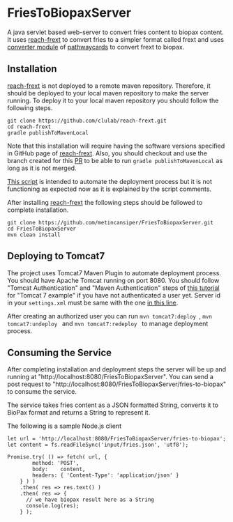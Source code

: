 # FriesToBiopaxServer

A java servlet based web-server to convert fries content to biopax content. It uses [reach-frext](https://github.com/clulab/reach-frext) to convert fries to a simpler format called frext and uses [converter module](https://github.com/PathwayCommons/pathway-cards/tree/master/convertor) of [pathwaycards](https://github.com/PathwayCommons/pathway-cards) to convert frext to biopax.

## Installation

[reach-frext](https://github.com/clulab/reach-frext) is not deployed to a remote maven repository. Therefore, it should be deployed to your local maven repository to make the server running. To deploy it to your local maven repository you should follow the following steps.

```
git clone https://github.com/clulab/reach-frext.git
cd reach-frext
gradle publishToMavenLocal
```

Note that this installation will require having the software versions specified in GitHub page of [reach-frext](https://github.com/clulab/reach-frext). Also, you should checkout and use the branch created for this [PR](https://github.com/clulab/reach-frext/pull/6) to be able to run ``gradle publishToMavenLocal``  as long as it is not merged. 

[This script](https://github.com/metincansiper/FriesToBiopaxServer/blob/master/shell/install-frext.sh) is intended to automate the deployment process but it is not functioning as expected now as it is explained by the script comments.

After installing [reach-frext](https://github.com/clulab/reach-frext) the following steps should be followed to complete installation.

```
git clone https://github.com/metincansiper/FriesToBiopaxServer.git
cd FriesToBiopaxServer
mvn clean install
```

## Deploying to Tomcat7

The project uses Tomcat7 Maven Plugin to automate deployment process. You should have Apache Tomcat running on port 8080. You should follow "Tomcat Authentication" and "Maven Authentication" steps of [this tutorial](https://www.mkyong.com/maven/how-to-deploy-maven-based-war-file-to-tomcat/) for "Tomcat 7 example" if you have not authenticated a user yet. Server id in your ``settings.xml`` must be same with the one [in this line](https://github.com/metincansiper/FriesToBiopaxServer/blob/master/pom.xml#L31).

After creating an authorized user you can run ``mvn tomcat7:deploy ``, ``mvn tomcat7:undeploy `` and ``mvn tomcat7:redeploy `` to manage deployment process.

## Consuming the Service

After completing installation and deployment steps the server will be up and running at "http://localhost:8080/FriesToBiopaxServer". You can send a post request to "http://localhost:8080/FriesToBiopaxServer/fries-to-biopax" to consume the service. 

The service takes fries content as a JSON formatted String, converts it to BioPax format and returns a String to represent it.

The following is a sample Node.js client

```
let url = 'http://localhost:8080/FriesToBiopaxServer/fries-to-biopax';
let content = fs.readFileSync('input/fries.json', 'utf8');

Promise.try( () => fetch( url, {
        method: 'POST',
        body:    content,
        headers: { 'Content-Type': 'application/json' }
    } ) )
    .then( res => res.text() )
    .then( res => {
      // we have biopax result here as a String
      console.log(res);
    } );
```